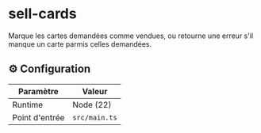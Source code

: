 # sell-cards

Marque les cartes demandées comme vendues, ou retourne une erreur s'il manque un carte parmis celles demandées.

## ⚙️ Configuration

| Paramètre      | Valeur        |
| -------------- |---------------|
| Runtime        | Node (22)     |
| Point d'entrée | `src/main.ts` |
